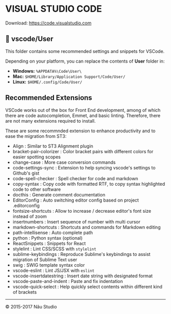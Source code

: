 VISUAL STUDIO CODE
==================

Download: https://code.visualstudio.com

📁 vscode/User
---------

This folder contains some recommended settings and snippets for VSCode.

Depending on your platform, you can replace the contents of __User__ folder in:

- __Windows:__ `%APPDATA%\Code\User\`
- __Mac:__ `$HOME/Library/Application Support/Code/User/`
- __Linux:__ `$HOME/.config/Code/User/`


Recommended Extensions
----------------------

VSCode works out of the box for Front End development, among of which there are code autocompletion,
Emmet, and basic linting. Therefore, there are not many extensions required to install.

These are some recommnded extension to enhance productivity and to ease the migration from ST3:

- Align                   : Similar to ST3 Alignment plugin
- bracket-pair-colorizer  : Color bracket pairs with different colors for easier spotting scopes
- change-case             : More case conversion commands
- code-settings-sync      : Extension to help syncing vscode's settings to Github's gist
- code-spell-checker      : Spell checker for code and markdown
- copy-syntax             : Copy code with formatted RTF, to copy syntax highlighted code to other software
- docthis                 : Generate comment documentation
- EditorConfig            : Auto switching editor config based on project .editorconfig
- fontsize-shortcuts      : Allow to increase / decrease editor's font size instead of zoom
- insertnumbers           : Insert sequence of number with multi cursor
- markdown-shortcuts      : Shortcuts and commands for Markdown editing
- path-intellisense       : Auto complete path
- python                  : Python syntax (optional)
- ReactSnippets           : Snippets for React
- stylelint               : Lint CSS/SCSS with `stylelint`
- sublime-keybindings     : Reproduce Sublime's keybindings to assist migration of Sublime Text user
- swig                    : SWIG template syntax color
- vscode-eslint           : Lint JS/JSX with `eslint`
- vscode-insertdatestring : Insert date string with designated format
- vscode-paste-and-indent : Paste and fix indentation
- vscode-quick-select     : Help quickly select contents within different kind of brackets

---
© 2015-2017 Nâu Studio
